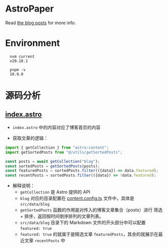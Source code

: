 # AstroPaper

Read [the blog posts](https://astro-paper.pages.dev/posts/) for more info.

# Environment

```shell
  nvm current
  v20.18.1

  pnpm -v
  10.9.0
```

# 源码分析

## [index.astro](src/pages/index.astro) 

- `index.astro` 中的内容对应了博客首页的内容

- 获取文章的逻辑：
```typescript
import { getCollection } from "astro:content";
import getSortedPosts from "@/utils/getSortedPosts";

const posts = await getCollection("blog");
const sortedPosts = getSortedPosts(posts);
const featuredPosts = sortedPosts.filter(({data}) => data.featured);
const recentPosts = sortedPosts.filter(({data}) => !data.featured);
```
- 解释说明：
  - `getCollection` 是 Astro 提供的 API
  - `blog` 对应的目录配置在 [content.config.ts](src/content.config.ts) 文件中，具体是 `src/data/blog`
  - `getSortedPosts` 函数的作用是对传入的博客文章集合（posts）进行 筛选 + 排序，返回按时间倒序排列的文章列表。
  - `src/data/blog` 目录下的 Markdown 文件的开头部分中可以配置 `featured: true`
  - `featured: true` 的就属于是精选文章 `featuredPosts`，其余的就展示在最近文章 `recentPosts` 中